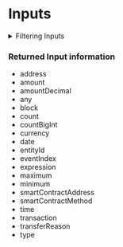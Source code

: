 # Inputs

<details>

<summary>Filtering Inputs</summary>

- address
- any
- blockId
- currency
- date
- entityId
- eventIndex
- height
- index
- options
- smartContractAddress
- smartContractMethod
- time
- transactionId
- transactionIndexInCollection
- transactionStatusCode
- transferReason
- type

</details>

### Returned Input information

- address
- amount
- amountDecimal
- any
- block
- count
- countBigInt
- currency
- date
- entityId
- eventIndex
- expression
- maximum
- minimum
- smartContractAddress
- smartContractMethod
- time
- transaction
- transferReason
- type